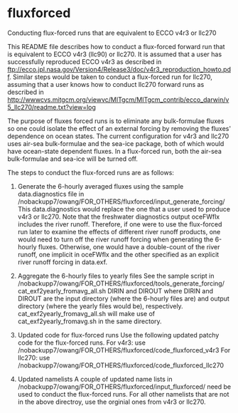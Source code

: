 # fluxforced
Conducting flux-forced runs that are equivalent to ECCO v4r3 or llc270

This README file describes how to conduct a flux-forced forward run 
that is equivalent to ECCO v4r3 (llc90) or llc270. It is assumed that a user
has successfully reproduced ECCO v4r3 as described in 
ftp://ecco.jpl.nasa.gov/Version4/Release3/doc/v4r3_reproduction_howto.pdf.
Similar steps would be taken to conduct a flux-forced run for llc270,
assuming that a user knows how to conduct llc270 forward runs 
as described in  
http://wwwcvs.mitgcm.org/viewvc/MITgcm/MITgcm_contrib/ecco_darwin/v5_llc270/readme.txt?view=log

The purpose of fluxes forced runs is to eliminate any bulk-formulae fluxes 
so one could isolate the effect of an external forcing by removing the 
fluxes' dependence on ocean states. The current configuration for 
v4r3 and llc270 uses air-sea bulk-formulae and the sea-ice package, 
both of which would have ocean-state dependent fluxes. In a 
flux-forced run, both the air-sea bulk-formulae and sea-ice will
be turned off. 

The steps to conduct the flux-forced runs are as follows:

1) Generate the 6-hourly averaged fluxes using the sample data.diagnostics file in  
/nobackupp7/owang/FOR_OTHERS/fluxforced/input_generate_forcing/
This data.diagnostics would replace the one that a user used to produce 
v4r3 or llc270. Note that the freshwater diagnostics output oceFWflx includes 
the river runoff. Therefore, if one were to use the flux-forced run 
later to examine the effects of different river runoff products, one 
would need to turn off the river runoff forcing when generating the 6-hourly 
fluxes. Otherwise, one would have a double-count of the river runoff, one
implicit in oceFWflx and the other specified as an explicit
river runoff forcing in data.exf. 

2) Aggregate the 6-hourly files to yearly files 
See the sample script in 
/nobackupp7/owang/FOR_OTHERS/fluxforced/tools_generate_forcing/
cat_exf2yearly_fromavg_all.sh DIRIN and DIROUT
  where DIRIN and DIROUT are the input directory (where the 6-hourly files are)
  and output directory (where the yearly files would be), respectively.
cat_exf2yearly_fromavg_all.sh will make use of cat_exf2yearly_fromavg.sh in the 
same directory. 

3) Updated code for flux-forced runs
Use the following updated patchy code for the flux-forced runs.
For v4r3: use 
/nobackupp7/owang/FOR_OTHERS/fluxforced/code_fluxforced_v4r3
For llc270: use
/nobackupp7/owang/FOR_OTHERS/fluxforced/code_fluxforced_llc270

4) Updated namelists
A couple of updated name lists in 
/nobackupp7/owang/FOR_OTHERS/fluxforced/input_fluxforced/
need be used to conduct the flux-forced runs. For all 
other namelists that are not in the above directroy, use 
the orginial ones from v4r3 or llc270.



